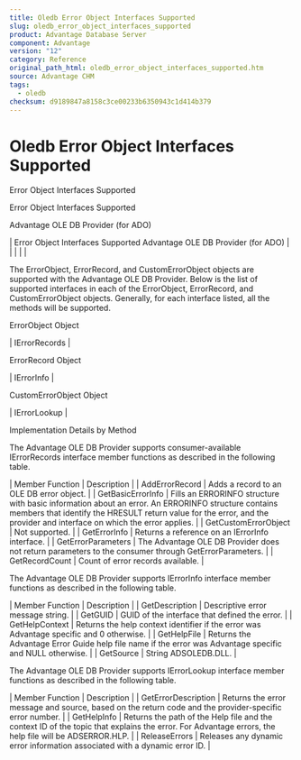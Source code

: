 ```yaml
---
title: Oledb Error Object Interfaces Supported
slug: oledb_error_object_interfaces_supported
product: Advantage Database Server
component: Advantage
version: "12"
category: Reference
original_path_html: oledb_error_object_interfaces_supported.htm
source: Advantage CHM
tags:
  - oledb
checksum: d9189847a8158c3ce00233b6350943c1d414b379
---
```


# Oledb Error Object Interfaces Supported

Error Object Interfaces Supported

Error Object Interfaces Supported

Advantage OLE DB Provider (for ADO)

| Error Object Interfaces Supported  Advantage OLE DB Provider (for ADO) |  |  |  |  |

The ErrorObject, ErrorRecord, and CustomErrorObject objects are supported with the Advantage OLE DB Provider. Below is the list of supported interfaces in each of the ErrorObject, ErrorRecord, and CustomErrorObject objects. Generally, for each interface listed, all the methods will be supported.

ErrorObject Object

| IErrorRecords |

ErrorRecord Object

| IErrorInfo |

CustomErrorObject Object

| IErrorLookup |

Implementation Details by Method

The Advantage OLE DB Provider supports consumer-available IErrorRecords interface member functions as described in the following table.

| Member Function | Description |
| AddErrorRecord | Adds a record to an OLE DB error object. |
| GetBasicErrorInfo | Fills an ERRORINFO structure with basic information about an error. An ERRORINFO structure contains members that identify the HRESULT return value for the error, and the provider and interface on which the error applies. |
| GetCustomErrorObject | Not supported. |
| GetErrorInfo | Returns a reference on an IErrorInfo interface. |
| GetErrorParameters | The Advantage OLE DB Provider does not return parameters to the consumer through GetErrorParameters. |
| GetRecordCount | Count of error records available. |

The Advantage OLE DB Provider supports IErrorInfo interface member functions as described in the following table.

| Member Function | Description |
| GetDescription | Descriptive error message string. |
| GetGUID | GUID of the interface that defined the error. |
| GetHelpContext | Returns the help context identifier if the error was Advantage specific and 0 otherwise. |
| GetHelpFile | Returns the Advantage Error Guide help file name if the error was Advantage specific and NULL otherwise. |
| GetSource | String ADSOLEDB.DLL. |

The Advantage OLE DB Provider supports IErrorLookup interface member functions as described in the following table.

| Member Function | Description |
| GetErrorDescription | Returns the error message and source, based on the return code and the provider-specific error number. |
| GetHelpInfo | Returns the path of the Help file and the context ID of the topic that explains the error. For Advantage errors, the help file will be ADSERROR.HLP. |
| ReleaseErrors | Releases any dynamic error information associated with a dynamic error ID. |
